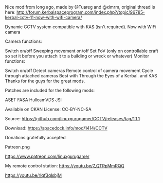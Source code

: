 Nice mod from long ago, made by @Tuareg and @ximrm, original thread is here:  http://forum.kerbalspaceprogram.com/index.php?/topic/96785-kerbal-cctv-11-now-with-wifi-camera/

Dynamic CCTV system compatible with KAS (isn't required). Now with WiFi camera

Camera functions:

Switch on/off
Sweeping movement on/off
Set FoV (only on controllable craft so set it before you attach it to a building or wreck or whatever)
Monitor functions:

Switch on/off
Detect cameras
Remote control of camera movement
Cycle through attached cameras
Best with Through the Eyes of a Kerbal. and KAS Thanks for the guys for the great mods.

Patches are included for the following mods:

ASET
FASA
HullcamVDS
JSI
 
Available on CKAN
License:  CC-BY-NC-SA

Source:  https://github.com/linuxgurugamer/CCTV/releases/tag/1.1.1

Download:  https://spacedock.info/mod/1414/CCTV

Donations gratefully accepted

Patreon.png

https://www.patreon.com/linuxgurugamer

My remote control station:
https://youtu.be/7_QTRpMmRQQ

https://youtu.be/rlqf3qIsbjM
 


 

